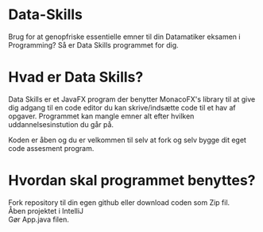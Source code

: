 # Data-Skills
Brug for at genopfriske essentielle emner til din Datamatiker eksamen i Programming?
Så er Data Skills programmet for dig.

# Hvad er Data Skills?
Data Skills er et JavaFX program der benytter MonacoFX's library til at give dig adgang til en code editor du kan skrive/indsætte code til et hav af opgaver.
Programmet kan mangle emner alt efter hvilken uddannelsesinstution du går på.

Koden er åben og du er velkommen til selv at fork og selv bygge dit eget code assesment program.

# Hvordan skal programmet benyttes?
Fork repository til din egen github eller download coden som Zip fil. <br> 
Åben projektet i IntelliJ <br>
Gør App.java filen.

